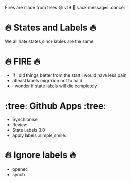 Fires are made from trees :smile: v19 :tada: slack messages :dance:

# :fire: States and Labels :fire:

We all hate states,since lables are the same

# :fire: FIRE :fire:

- If i did things better from the start i would have less pain
- atleast labels migration not to hard
- i wonder if state labels will die completely

# :tree: Github Apps :tree:
 - Synchronise
 - Review
 - State Labels 3.0
 - apply labels :simple_smile:


# :fire: Ignore labels :fire:
 - opened
 - synch
